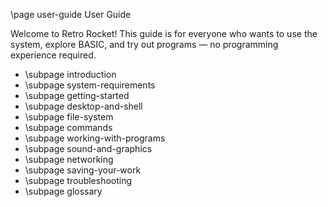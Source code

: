 \page user-guide User Guide

Welcome to Retro Rocket! This guide is for everyone who wants to use the system, explore BASIC, and try out programs — no programming experience required.

- \subpage introduction
- \subpage system-requirements
- \subpage getting-started
- \subpage desktop-and-shell
- \subpage file-system
- \subpage commands
- \subpage working-with-programs
- \subpage sound-and-graphics
- \subpage networking
- \subpage saving-your-work
- \subpage troubleshooting
- \subpage glossary